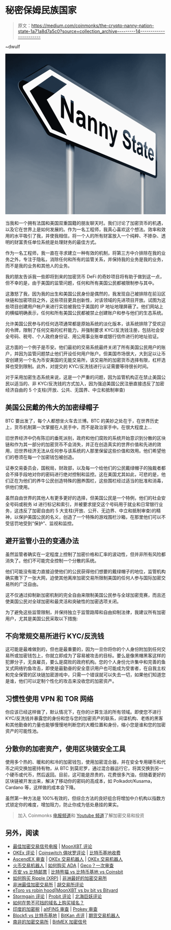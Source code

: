 # 秘密保姆民族国家

> 原文：<https://medium.com/coinmonks/the-crypto-nanny-nation-state-1a71a8d7a5c0?source=collection_archive---------14----------------------->

~dwulf

![](img/2f8eea1261817212b04b9314bf4a50e8.png)

当我和一个拥有法国和美国双重国籍的朋友聊天时。我们讨论了加密货币的机遇，以及它在世界上是如何发展的。作为一名工程师，我真心喜欢这个想法。效率和效用的水平吸引了我，并使我相信，将一个人的所有财富放入一个纯粹、不掺杂、透明的财富责任单位系统是处理财务的最佳方式。

作为一名工程师，我一直在寻求建立一种有效的机制，将第三方中介排除在我的业务之外，专注于隐私，消除任何和所有的监管关系，并保持我的业务是我的业务，而不是我的业务和其他人的业务。

我的朋友告诉我一些即将到来的加密货币 DeFi 的奇妙项目将有助于做到这一点，但不幸的是，由于美国的监管问题，任何和所有美国公民都被限制参与其中。

这激怒了我，因为我的出生和美国公民身份是偶然的，我发现自己被排除在前沿区块链和加密项目之外，这些项目更具创新性，对该领域的先进项目开放。试图为这些项目创建用户帐户来进行实验被我位于美国的 IP 地址地理屏蔽了。他们网站上的横幅明确表示，任何和所有美国公民都被禁止创建账户和参与他们的生态系统。

允许美国公民参与的任何选项通常都是原始系统的淡化版本，该系统排除了受欢迎的令牌，限制了任何交易的杠杆能力，并强制要求 KYC/反洗钱注册，包括社会安全号码、税号、个人政府身份证、用公用事业账单或银行信件进行的地址验证。

这方面的一个例子是币安。他们最初的交易系统最终关闭了所有美国公民用户的账户，并因为监管问题禁止他们开设任何用户账户。但美国市场很大，大到足以让币安创建另一个名为币安美国的无能交易所，该交易所的加密货币选择有限，杠杆选择也受到限制。此外，对提交的 KYC/反洗钱进行认证需要等待很长时间。

对于采用加密生态系统来说，这是一个严重的问题，因为监管机构正在禁止美国公民以适当的、非 KYC/反洗钱的方式加入，因为强迫美国公民注册直接违反了加密经济自由的 5 个支柱(开放、公共、无国界、中立和抵制审查)

## **美国公民戴的伟大的加密绿帽子**

BTC 要出发了，每个人都想坐火车去兰博。BTC 的美妙之处在于，在世界历史上，货币机制第一次掌握在人民手中，而不是政治家手中。在很大程度上…

旧世界经济中仍有陈旧的垂死派别，政府和他们腐败的系统开始意识到分散的区块链和作为其一部分的加密货币不会消失，并正在创造真实的世界价值和先进的效用，旧世界经济无法从任何参与该系统的人那里保留这些价值和效用。他们希望他们的卷须在每一个加密钱包被创造。

证券交易委员会，国税局，财政部，以及每一个给他们的公民戴绿帽子的独裁者都会不择手段地对你的密码进行绝对控制和监控。这在美国尤其如此，可悲的是，他们正在为他们的养牛公民创造特殊的圈养围栏，这些围栏经过适当的批准和消毒，供他们使用。

虽然自由世界的其他人有更多更好的选择，但美国公民是一个特例，他们的社会安全号码或税务 id 进行标记和索引，并被要求提交这个号码用于就业和日常银行业务，这违反了加密自由的 5 大支柱(开放、公开、无边界、中立和抵制审查)的精神，以保护美国公民的名义，创造了一个特殊的游戏围栏沙箱，在那里他们可以不受惩罚地受到“保护”、监视和监控。

## **避开监管小丑的变通办法**

虽然监管者确实在一定程度上控制了加密价格和汇率的波动性，但并非所有风险都消失了。他们不可能完全控制一个分散的系统。

他们可能没有能力直接迫使他们的公民获得他们想要的戴绿帽子的地位，监管机构确实撒下了一张大网，迫使其他离岸加密交易所限制美国的任何人参与国际加密交易所的广泛自由。

这不仅通过抑制新加密机制的完全自由来限制美国公民参与全球加密竞赛，而且还使美国公民对全球加密和最灵活和突破性的加密选项关闭。

为了避免这些监管限制，并保持独立于监管路障和自由抑制法律，我建议所有加密用户，尤其是美国公民采取以下措施:

## **不向常规交易所进行 KYC/反洗钱**

这可能是最难做到的，但也是最重要的，因为一旦你将你的个人身份附加到任何交易所或加密钱包上，你就立即成为了容易被攻击的目标。要么是像黑帽黑客这样的犯罪分子，无良雇员，要么是腐败的政府机构。您的个人身份允许集中和完善的鱼叉式网络钓鱼攻击，即使是最勤奋的安全意识用户也可能成为受害者，在自我主权和完全保管的区块链加密游戏中，只需一个错误就可以失去一切，如果他们知道您是谁，他们可以定制个性化的攻击来没收您的加密资产。

## **习惯性使用 VPN 和 TOR 网络**

你应该已经这样做了，默认情况下，在你的计算生活的所有领域。即使您不进行 KYC/反洗钱并暴露您的身份和您与您的加密资产的联系，间谍机构、老练的黑客和其他勤奋的力量也能够慢慢地判断您的大概位置和身份，缩小您是谁和您的加密资产的可能性池。

## **分散你的加密资产，使用区块链安全工具**

使用多个热的、暖和的和冷的加密钱包，使用加密混合器，并在安全专用硬币和代币之间交换加密持有物，从 BTC 到莫尼罗，通过混合器运行它，将其交换到另一个硬币或代币，然后返回。目前，这可能是昂贵的，花费很多汽油，但随着更好的区块链被开发出来，解决了移动你的密码的高成本，如 Polkadot/Kusama，Cardano 等，这样做的成本会下降。

虽然第一种方法是 100%有效的，但综合方法的良好组合将增加中介机构以指数方式锁定你的难度，增加阻力，防止你成为低处悬挂的果实。

> 加入 Coinmonks [电报频道](https://t.me/coincodecap)和 [Youtube 频道](https://www.youtube.com/c/coinmonks/videos)了解加密交易和投资

## 另外，阅读

*   [最佳加密交易信号电报](/coinmonks/best-crypto-signals-telegram-5785cdbc4b2b) | [MoonXBT 评论](/coinmonks/moonxbt-review-6e4ab26d037)
*   [OKEx 评论](/coinmonks/okex-review-6b369304110f) | [Coinswitch 俱吠罗评论](/coinmonks/coinswitch-kuber-review-1a8dc5c7a739) | [比特币基地收费](/coinmonks/coinbase-fees-831e77d4f2c5)
*   [AscendEX 审查](/coinmonks/ascendex-review-53e829cf75fa) | [OKEx 交易机器人](/coinmonks/okex-trading-bots-234920f61e60) | [OKEx 交易机器人](/coinmonks/okex-trading-bots-234920f61e60)
*   [火币交易机器人](https://blog.coincodecap.com/huobi-trading-bot) | [如何购买 ADA](https://blog.coincodecap.com/buy-ada-cardano) | [Geco？一次审查](https://blog.coincodecap.com/geco-one-review)
*   [币安 vs 比特邮票](https://blog.coincodecap.com/binance-vs-bitstamp) | [比特熊猫 vs 比特币基地 vs Coinsbit](https://blog.coincodecap.com/bitpanda-coinbase-coinsbit)
*   [如何购买 Ripple (XRP)](https://blog.coincodecap.com/buy-ripple-india) | [非洲最好的加密交易所](https://blog.coincodecap.com/crypto-exchange-africa)
*   [非洲最佳加密交易所](https://blog.coincodecap.com/crypto-exchange-africa) | [胡交易所评论](https://blog.coincodecap.com/hoo-exchange-review)
*   [eToro vs robin hood](https://blog.coincodecap.com/etoro-robinhood)|[MoonXBT vs by bit vs Bityard](https://blog.coincodecap.com/bybit-bityard-moonxbt)
*   [Stormgain 评论](https://blog.coincodecap.com/stormgain-review) | [Probit 评论](https://blog.coincodecap.com/probit-review) | [北海巨妖评论](/coinmonks/kraken-review-6165fc1056ac)
*   [如何在势不可挡的域名上购买域名？](https://blog.coincodecap.com/buy-domain-on-unstoppable-domains)
*   [印度的加密税](https://blog.coincodecap.com/crypto-tax-india) | [altFINS 审查](https://blog.coincodecap.com/altfins-review) | [Prokey 审查](/coinmonks/prokey-review-26611173c13c)
*   [Blockfi vs 比特币基地](https://blog.coincodecap.com/blockfi-vs-coinbase) | [BitKan 点评](https://blog.coincodecap.com/bitkan-review) | [期货交易机器人](/coinmonks/futures-trading-bots-5a282ccee3f5)
*   [南非的加密交易所](https://blog.coincodecap.com/crypto-exchanges-in-south-africa) | [BitMEX 加密信号](https://blog.coincodecap.com/bitmex-crypto-signals)